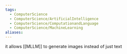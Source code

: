 ```yaml
---
tags:
  - ComputerScience
  - ComputerScience/ArtificialIntelligence
  - ComputerScience/ComputationandLanguage
  - ComputerScience/MachineLearning
aliases:
---
```


it allows [[MLLM]] to generate images instead of just text